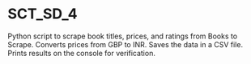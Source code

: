 # SCT_SD_4
Python script to scrape book titles, prices, and ratings from Books to Scrape. Converts prices from GBP to INR. Saves the data in a CSV file. Prints results on the console for verification.

